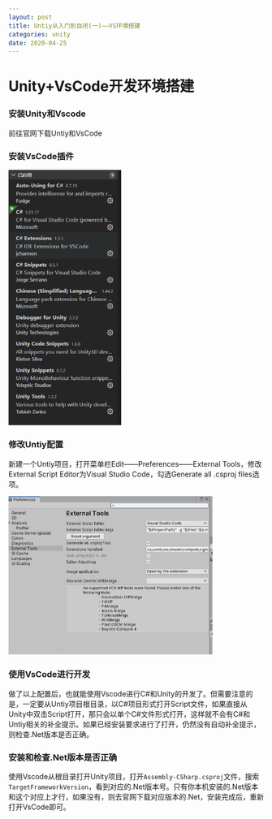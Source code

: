```yaml
---
layout: post
title: Untiy从入门到自闭(一)——VS环境搭建
categories: unity
date: 2020-04-25
---
```


# Unity+VsCode开发环境搭建

### 安装Unity和Vscode

前往官网下载Untiy和VsCode

### 安装VsCode插件

<img src="images/image-20200425192827275.png" alt="image-20200425192827275" style="zoom: 67%;" />

### 修改Untiy配置

新建一个Untiy项目，打开菜单栏Edit——Preferences——External Tools，修改External Script Editor为Visual Studio Code，勾选Generate all .csproj files选项。

<img src="images/image-20200425193234484.png" alt="image-20200425193234484" style="zoom:50%;" />

### 使用VsCode进行开发

做了以上配置后，也就能使用Vscode进行C#和Unity的开发了。但需要注意的是，一定要从Untiy项目根目录，以C#项目形式打开Script文件，如果直接从Unity中双击Script打开，那只会以单个C#文件形式打开，这样就不会有C#和Untiy相关的补全提示。如果已经安装要求进行了打开，仍然没有自动补全提示，则检查.Net版本是否正确。

### 安装和检查.Net版本是否正确

使用Vscode从根目录打开Unity项目，打开`Assembly-CSharp.csproj`文件，搜索`TargetFrameworkVersion`，看到对应的.Net版本号。只有你本机安装的.Net版本和这个对应上才行，如果没有，则去官网下载对应版本的.Net，安装完成后，重新打开VsCode即可。